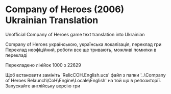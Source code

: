 # Company of Heroes (2006) Ukrainian Translation
Unofficial Company of Heroes game text translation into Ukrainian

Company of Heroes українською, українська локалізація, переклад гри
Переклад неофіційний, роботи все ще тривають, можливі помилки в перекладі

Перекладено лінійок 1000 з 22629 

Щоб встановити замініть 'RelicCOH.English.ucs' файл з папки
'..\Company of Heroes Relaunch\CoH\Engine\Locale\English'
на той що в репозиторії.
Запускайте англійську версію гри

